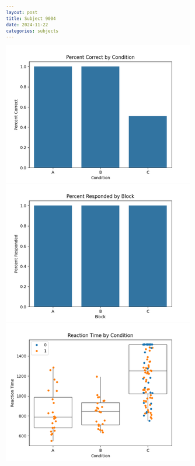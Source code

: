 ```yaml
---
layout: post
title: Subject 9004
date: 2024-11-22
categories: subjects
---
```


![](data/9004/run-25/9004_ATS_percent_correct.png)
![](data/9004/run-25/9004_ATS_percent_responded.png)
![](data/9004/run-25/9004_ATS_rt.png)

